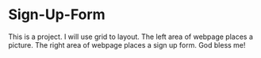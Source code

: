 # Sign-Up-Form
This is a project.
I will use grid to layout.
The left area of webpage places a picture.
The right area of webpage places a sign up form.
God bless me!
